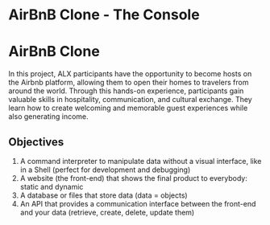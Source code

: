 # AirBnB Clone - The Console
<!DOCTYPE html>
<html>
<body>
    <h1>AirBnB Clone</h1>
    <p>In this project, ALX participants have the opportunity to become hosts on the Airbnb platform, allowing them to open their homes to travelers from around the world. Through this hands-on experience, participants gain valuable skills in hospitality, communication, and cultural exchange. They learn how to create welcoming and memorable guest experiences while also generating income.</p>
	<h2>Objectives</h2>
	<ol>
	<li>A command interpreter to manipulate data without a visual interface, like in a Shell (perfect for development and debugging)</li>
	<li>A website (the front-end) that shows the final product to everybody: static and dynamic</li>
	<li>A database or files that store data (data = objects)</li>
	<li>An API that provides a communication interface between the front-end and your data (retrieve, create, delete, update them)</li>
	</ol>
</body>
</html>

